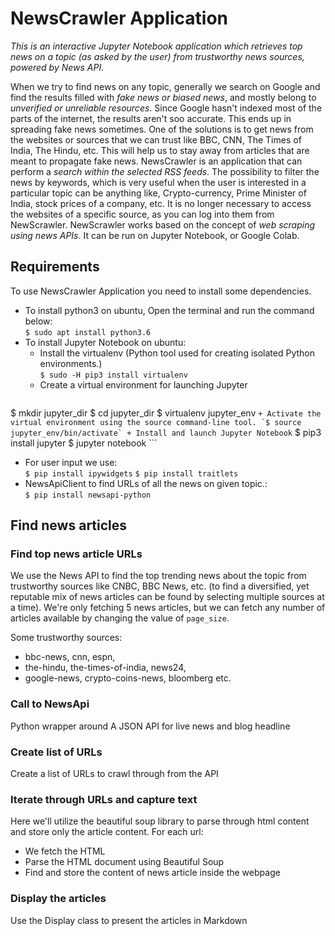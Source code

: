 # NewsCrawler Application
*This is an interactive Jupyter Notebook application which retrieves top news on a topic (as asked by the user) from trustworthy news sources, powered by News API.*

When we try to find news on any topic, generally we search on Google and find the results filled with *fake news or biased news*,  and mostly belong to *unverified or unreliable resources*. Since Google hasn't indexed most of the parts of the internet, the results aren't soo accurate. This ends up in spreading fake news sometimes. One of the solutions is to get news from the websites or sources that we can trust like BBC, CNN, The Times of India, The Hindu, etc. This will help us to stay away from articles that are meant to propagate fake news. NewsCrawler is an application that can perform a *search within the selected RSS feeds*. The possibility to filter the news by keywords, which is very useful when the user is interested in a particular topic can be anything like, Crypto-currency, Prime Minister of India,  stock prices of a company, etc. It is no longer necessary to access the websites of a specific source, as you can log into them from NewScrawler. NewScrawler works based on the concept of *web scraping using news APIs*. It can be run on Jupyter Notebook, or Google Colab.

Requirements
------------

To use NewsCrawler Application you need to install some dependencies.<br>
- To install python3 on ubuntu, Open the terminal and run the command below:<br>
	`$ sudo apt install python3.6`
- To install Jupyter Notebook on ubuntu:
	+ Install the virtualenv (Python tool used for creating isolated Python environments.)<br>
		`$ sudo -H pip3 install virtualenv`
	+ Create a virtual environment for launching Jupyter
		``` 
$ mkdir jupyter_dir
$ cd jupyter_dir
$ virtualenv jupyter_env
		```
	+ Activate the virtual environment using the source command-line tool.
		`$ source jupyter_env/bin/activate`
	+ Install and launch Jupyter Notebook
		```	
$ pip3 install jupyter
$ jupyter notebook
		```

- For user input we use:<br>
	`$ pip install ipywidgets`
	`$ pip install traitlets`
- NewsApiClient to find URLs of all the news on given topic.:<br>
	`$ pip install newsapi-python`

Find news articles
------------------

### Find top news article URLs
We use the News API to find the top trending news about the topic from trustworthy sources like CNBC, BBC News, etc. (to find a diversified, yet reputable mix of news articles can be found by selecting multiple sources at a time).
We're only fetching 5 news articles, but we can fetch any number of articles available by changing the value of `page_size`.

Some trustworthy sources:
+ bbc-news, cnn, espn,
+ the-hindu, the-times-of-india, news24,
+ google-news, crypto-coins-news, bloomberg etc.


### Call to NewsApi
Python wrapper around A JSON API for live news and blog headline

### Create list of URLs
Create a list of URLs to crawl through from the API

### Iterate through URLs and capture text
Here we'll utilize the beautiful soup library to parse through html content and store only the article content. For each url:
+ We fetch the HTML
+ Parse the HTML document using Beautiful Soup
+ Find and store the content of news article inside the webpage

### Display the articles
Use the Display class to present the articles in Markdown